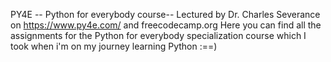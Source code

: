 PY4E -- Python for everybody course--
Lectured by Dr. Charles Severance on https://www.py4e.com/ and freecodecamp.org
Here you can find all the assignments for the Python for everybody specialization
course which I took when i'm on my journey learning Python :==)
